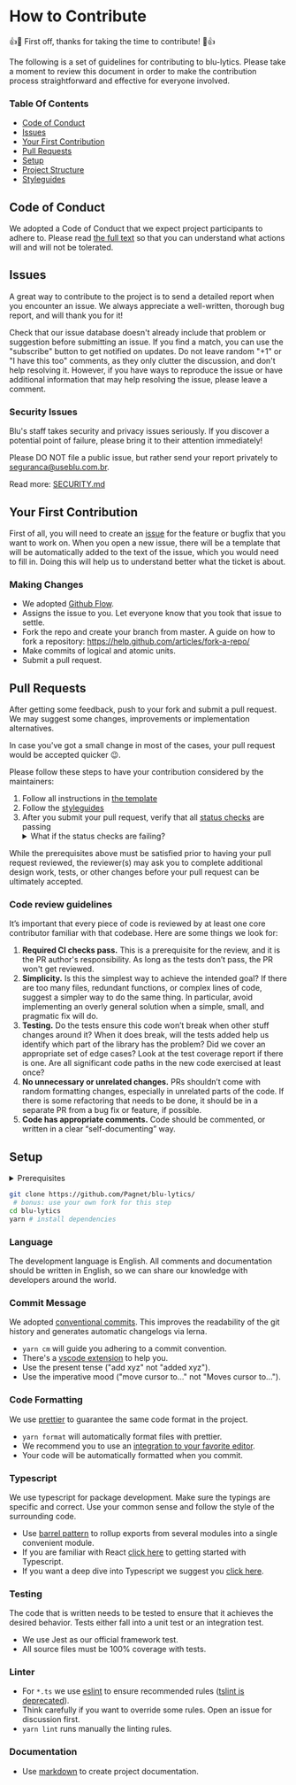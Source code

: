 # How to Contribute

:+1::tada: First off, thanks for taking the time to contribute! :tada::+1:

The following is a set of guidelines for contributing to blu-lytics. Please take a moment to review this document in order to make the contribution process straightforward and effective for everyone involved.

### Table Of Contents

- [Code of Conduct](#code-of-conduct)
- [Issues](#issues)
- [Your First Contribution](#your-first-contribution)
- [Pull Requests](#pull-requests)
- [Setup](#setup)
- [Project Structure](#project-structure)
- [Styleguides](#styleguides)

## Code of Conduct

We adopted a Code of Conduct that we expect project participants to adhere to. Please read [the full text](CODE_OF_CONDUCT.md) so that you can understand what actions will and will not be tolerated.

## Issues

A great way to contribute to the project is to send a detailed report when you encounter an issue. We always appreciate a well-written, thorough bug report, and will thank you for it!

Check that our issue database doesn't already include that problem or suggestion before submitting an issue. If you find a match, you can use the "subscribe" button to get notified on updates. Do not leave random "+1" or "I have this too" comments, as they only clutter the discussion, and don't help resolving it. However, if you have ways to reproduce the issue or have additional information that may help resolving the issue, please leave a comment.

### Security Issues

Blu's staff takes security and privacy issues seriously. If you discover a potential point of failure, please bring it to their attention immediately!

Please DO NOT file a public issue, but rather send your report privately to seguranca@useblu.com.br.

Read more: [SECURITY.md](SECURITY.md)

## Your First Contribution

First of all, you will need to create an [issue](#issues) for the feature or bugfix that you want to work on. When you open a new issue, there will be a template that will be automatically added to the text of the issue, which you would need to fill in. Doing this will help us to understand better what the ticket is about.


### Making Changes

- We adopted [Github Flow](https://guides.github.com/introduction/flow/).
- Assigns the issue to you. Let everyone know that you took that issue to settle.
- Fork the repo and create your branch from master. A guide on how to fork a repository: <https://help.github.com/articles/fork-a-repo/>
- Make commits of logical and atomic units.
- Submit a pull request.

## Pull Requests

After getting some feedback, push to your fork and submit a pull request. We may suggest some changes, improvements or implementation alternatives.

In case you've got a small change in most of the cases, your pull request would be accepted quicker :wink:.

Please follow these steps to have your contribution considered by the maintainers:

1. Follow all instructions in [the template](PULL_REQUEST_TEMPLATE.md)
2. Follow the [styleguides](#styleguides)
3. After you submit your pull request, verify that all [status checks](https://help.github.com/articles/about-status-checks/) are passing <details><summary>What if the status checks are failing?</summary>If a status check is failing, and you believe that the failure is unrelated to your change, please leave a comment on the pull request explaining why you believe the failure is unrelated. A maintainer will re-run the status check for you. If we conclude that the failure was a false positive, then we will open an issue to track that problem with our status check suite.</details>

While the prerequisites above must be satisfied prior to having your pull request reviewed, the reviewer(s) may ask you to complete additional design work, tests, or other changes before your pull request can be ultimately accepted.

### Code review guidelines

It’s important that every piece of code is reviewed by at least one core contributor familiar with that codebase. Here are some things we look for:

1. **Required CI checks pass.** This is a prerequisite for the review, and it is the PR author's responsibility. As long as the tests don’t pass, the PR won't get reviewed.
2. **Simplicity.** Is this the simplest way to achieve the intended goal? If there are too many files, redundant functions, or complex lines of code, suggest a simpler way to do the same thing. In particular, avoid implementing an overly general solution when a simple, small, and pragmatic fix will do.
3. **Testing.** Do the tests ensure this code won’t break when other stuff changes around it? When it does break, will the tests added help us identify which part of the library has the problem? Did we cover an appropriate set of edge cases? Look at the test coverage report if there is one. Are all significant code paths in the new code exercised at least once?
4. **No unnecessary or unrelated changes.** PRs shouldn’t come with random formatting changes, especially in unrelated parts of the code. If there is some refactoring that needs to be done, it should be in a separate PR from a bug fix or feature, if possible.
5. **Code has appropriate comments.** Code should be commented, or written in a clear “self-documenting” way.

## Setup

<details><summary>Prerequisites</summary>
<p>

- Node 14.13.0+ _(if you need other versions we recommend the [node version manager](https://github.com/nvm-sh/nvm))_
- Yarn 1.23.0+ _(required, because of [yarn workspace](https://classic.yarnpkg.com/en/docs/workspaces/))_
- VSCode _(optional, but it's useful because we share common configs and extensions)_

</p>
</details>

```bash
git clone https://github.com/Pagnet/blu-lytics/
 # bonus: use your own fork for this step
cd blu-lytics
yarn # install dependencies
```

### Language

The development language is English. All comments and documentation should be written in English, so we can share our knowledge with developers around the world.

### Commit Message

We adopted [conventional commits](https://www.conventionalcommits.org/en/v1.0.0/#summary). This improves the readability of the git history and generates automatic changelogs via lerna.

- `yarn cm` will guide you adhering to a commit convention.
- There's a [vscode extension](https://marketplace.visualstudio.com/items?itemName=vivaxy.vscode-conventional-commits) to help you.
- Use the present tense ("add xyz" not "added xyz").
- Use the imperative mood ("move cursor to..." not "Moves cursor to...").

### Code Formatting

We use [prettier](https://prettier.io/docs/en/why-prettier.html) to guarantee the same code format in the project.

- `yarn format` will automatically format files with prettier.
- We recommend you to use an [integration to your favorite editor](https://prettier.io/docs/en/editors.html).
- Your code will be automatically formatted when you commit.

### Typescript

We use typescript for package development. Make sure the typings are specific and correct. Use your common sense and follow the style of the surrounding code.

- Use [barrel pattern](https://basarat.gitbook.io/typescript/main-1/barrel) to rollup exports from several modules into a single convenient module.
- If you are familiar with React [click here](https://github.com/typescript-cheatsheets/react) to getting started with Typescript.
- If you want a deep dive into Typescript we suggest you [click here](https://github.com/basarat/typescript-book).

### Testing

The code that is written needs to be tested to ensure that it achieves the desired behavior. Tests either fall into a unit test or an integration test.

- We use Jest as our official framework test. 
- All source files must be 100% coverage with tests.

### Linter

- For `*.ts` we use [eslint](https://eslint.org/) to ensure recommended rules ([tslint is deprecated](https://www.darraghoriordan.com/2020/03/06/upgrade-tslint-deprecated-to-eslint/)). 
- Think carefully if you want to override some rules. Open an issue for discussion first.
- `yarn lint` runs manually the linting rules.

### Documentation

- Use [markdown](https://github.com/adam-p/markdown-here/wiki/Markdown-Cheatsheet) to create project documentation.
 
